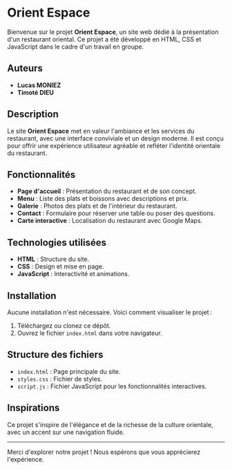 # Orient Espace

Bienvenue sur le projet **Orient Espace**, un site web dédié à la présentation d'un restaurant oriental. Ce projet a été développé en HTML, CSS et JavaScript dans le cadre d'un travail en groupe.

## Auteurs

- **Lucas MONIEZ**  
- **Timoté DIEU**

## Description

Le site **Orient Espace** met en valeur l'ambiance et les services du restaurant, avec une interface conviviale et un design moderne. Il est conçu pour offrir une expérience utilisateur agréable et refléter l'identité orientale du restaurant.

## Fonctionnalités

- **Page d'accueil** : Présentation du restaurant et de son concept.  
- **Menu** : Liste des plats et boissons avec descriptions et prix.  
- **Galerie** : Photos des plats et de l'intérieur du restaurant.  
- **Contact** : Formulaire pour réserver une table ou poser des questions.  
- **Carte interactive** : Localisation du restaurant avec Google Maps.  

## Technologies utilisées

- **HTML** : Structure du site.
- **CSS** : Design et mise en page.
- **JavaScript** : Interactivité et animations.

## Installation

Aucune installation n'est nécessaire. Voici comment visualiser le projet :  
1. Téléchargez ou clonez ce dépôt.  
2. Ouvrez le fichier `index.html` dans votre navigateur.  

## Structure des fichiers

- `index.html` : Page principale du site.  
- `styles.css` : Fichier de styles.  
- `script.js` : Fichier JavaScript pour les fonctionnalités interactives.  

## Inspirations

Ce projet s'inspire de l'élégance et de la richesse de la culture orientale, avec un accent sur une navigation fluide. 

---

Merci d'explorer notre projet ! Nous espérons que vous apprécierez l'expérience.
